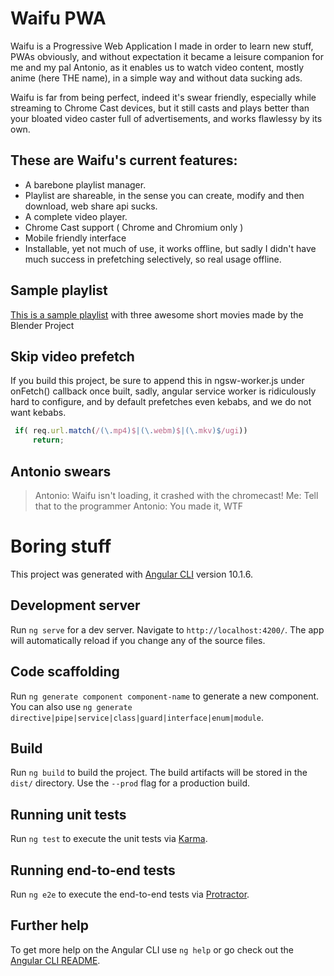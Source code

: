 # Waifu PWA
Waifu is a Progressive Web Application I made in order to learn new stuff, PWAs obviously, and without expectation it became a leisure companion for me and my pal Antonio, as it enables us to watch video content, mostly anime (here THE name), in a simple way and without data sucking ads.

Waifu is far from being perfect, indeed it's swear friendly, especially while streaming to Chrome Cast devices, but it still casts and plays better than your bloated video caster full of advertisements, and works flawlessy by its own.

## These are Waifu's current features:
- A barebone playlist manager.
- Playlist are shareable, in the sense you can create, modify and then download, web share api sucks.
- A complete video player.
- Chrome Cast support ( Chrome and Chromium only )
- Mobile friendly interface
- Installable, yet not much of use, it works offline, but sadly I didn't have much success in prefetching selectively, so real usage offline.
## Sample playlist

[This is a sample playlist](https://gist.github.com/marcospampi/3bec49ee46712ee8aa4da9b0b4491e90) with three awesome short movies made by the Blender Project

## Skip video prefetch
If you build this project, be sure to append this in ngsw-worker.js under  onFetch() callback once built, sadly, angular service worker is ridiculously hard to configure, and by default prefetches even kebabs, and we do not want kebabs.

```js
 if( req.url.match(/(\.mp4)$|(\.webm)$|(\.mkv)$/ugi))
     return;
```

## Antonio swears
> Antonio: Waifu isn't loading, it crashed with the chromecast!
> Me: Tell that to the programmer
> Antonio: You made it, WTF

# Boring stuff

This project was generated with [Angular CLI](https://github.com/angular/angular-cli) version 10.1.6.

## Development server

Run `ng serve` for a dev server. Navigate to `http://localhost:4200/`. The app will automatically reload if you change any of the source files.

## Code scaffolding

Run `ng generate component component-name` to generate a new component. You can also use `ng generate directive|pipe|service|class|guard|interface|enum|module`.

## Build

Run `ng build` to build the project. The build artifacts will be stored in the `dist/` directory. Use the `--prod` flag for a production build.

## Running unit tests

Run `ng test` to execute the unit tests via [Karma](https://karma-runner.github.io).

## Running end-to-end tests

Run `ng e2e` to execute the end-to-end tests via [Protractor](http://www.protractortest.org/).

## Further help

To get more help on the Angular CLI use `ng help` or go check out the [Angular CLI README](https://github.com/angular/angular-cli/blob/master/README.md).


